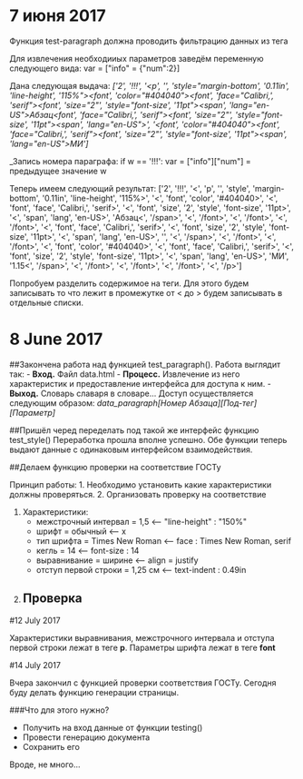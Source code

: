 # 7 июня 2017
Функция test-paragraph должна проводить фильтрацию данных из тега <p>
Для извлечения необходииых параметров заведём переменную следующего вида:
    var = ["info" = {"num":2}]

Дана следующая выдача:
    *['2', '!!!', '<p', '', 'style="margin-bottom', '0.11in', 'line-height', '115%"><font', 'color="#404040"><font', 'face="Calibri,', 'serif"><font', 'size="2"', 'style="font-size', '11pt"><span', 'lang="en-US">Абзац</span></font></font></font><font', 'face="Calibri,', 'serif"><font', 'size="2"', 'style="font-size', '11pt"><span', 'lang="en-US">', '</span></font></font><font', 'color="#404040"><font', 'face="Calibri,', 'serif"><font', 'size="2"', 'style="font-size', '11pt"><span', 'lang="en-US">МИ']*

_Запись номера параграфа: if w == '!!!': var = ["info"]["num"] = предыдущее значение w

Теперь имеем следующий результат:
    ['2', '!!!', '<', 'p', '', 'style', 'margin-bottom', '0.11in', 'line-height', '115%>', '<', 'font', 'color', '#404040>', '<', 'font', 'face', 'Calibri,', 'serif>', '<', 'font', 'size', '2', 'style', 'font-size', '11pt>', '<', 'span', 'lang', 'en-US>', 'Абзац<', '/span>', '<', '/font>', '<', '/font>', '<', '/font>', '<', 'font', 'face', 'Calibri,', 'serif>', '<', 'font', 'size', '2', 'style', 'font-size', '11pt>', '<', 'span', 'lang', 'en-US>', '', '<', '/span>', '<', '/font>', '<', '/font>', '<', 'font', 'color', '#404040>', '<', 'font', 'face', 'Calibri,', 'serif>', '<', 'font', 'size', '2', 'style', 'font-size', '11pt>', '<', 'span', 'lang', 'en-US>', 'МИ', '1.15<', '/span>', '<', '/font>', '<', '/font>', '<', '/font>', '<', '/p>']

Попробуем разделить содержимое на теги. Для этого будем записывать то что лежит в промежутке от < до > будем записывать в отдельные списки.

# 8 June 2017

##Закончена работа над функцией test_paragraph(). 
Работа выглядит так:
    - **Вход.** Файл data.html
    - **Процесс.** Извлечение из него характеристик и предоставление интерфейса для доступа к ним.
    - **Выход.** Словарь славаря в словаре... Доступ осуществляется следующим образом: *data_paragraph\[Номер Абзаца\]\[Под-тег\]\[Параметр\]*   

##Пришёл черед переделать под такой же интерфейс функцию test_style()
Переработка прошла вполне успешно. Обе функции теперь выдают данные с одинаковым интерфейсом взаимодействия.

##Делаем функцию проверки на соответствие ГОСТу


Принцип работы: 
    1. Необходимо установить какие характеристики должны проверяться. 
    2. Организовать проверку на соответствие
1. Характеристики:
    - межстрочный интервал = 1,5        <-- "line-height" : "150%"
    - шрифт = обычный                   <-- x
    - тип шрифта = Times New Roman      <-- face : Times New Roman, serif 
    - кегль = 14                        <-- font-size : 14
    - выравнивание = ширине             <-- align = justify
    - отступ первой строки = 1,25 см    <-- text-indent : 0.49in
2. Проверка
    - 

#12 July 2017

Характеристики выравнивания, межстрочного интервала и отступа первой строки лежат в теге __p__.
Параметры шрифта лежат в теге __font__

#14 July 2017

Вчера закончил с функцией проверки соответствия ГОСТу. Сегодня буду делать функцию генерации страницы.

###Что для этого нужно?
- Получить на вход данные от функции testing()
- Провести генерацию документа
- Сохранить его

Вроде, не много... 
